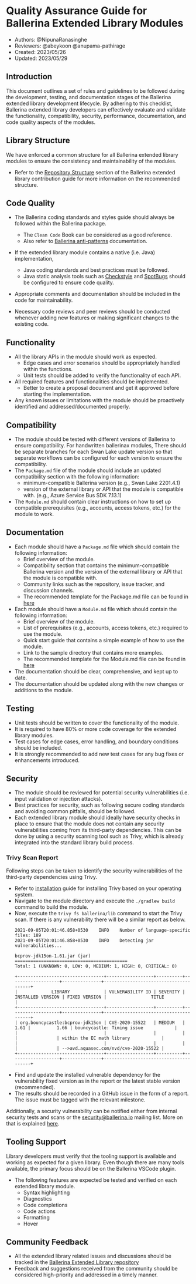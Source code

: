 # Quality Assurance Guide for Ballerina Extended Library Modules

- Authors: @NipunaRanasinghe
- Reviewers: @abeykoon @anupama-pathirage
- Created: 2023/05/26
- Updated: 2023/05/29

## Introduction

This document outlines a set of rules and guidelines to be followed during the development, testing, and documentation
stages of the Ballerina extended library development lifecycle.
By adhering to this checklist, Ballerina extended library developers can effectively evaluate and validate the
functionality,
compatibility, security, performance, documentation, and code quality aspects of the modules.

## Library Structure

We have enforced a common structure for all Ballerina extended library modules to ensure the consistency and
maintainability of the modules.

- Refer to the [Repository Structure](module-contribution-guide.md#repository-structure) section of the Ballerina
  extended library contribution guide for more information on the recommended structure.

## Code Quality

- The Ballerina coding standards and styles guide should always be followed within the Ballerina package.
    - The `Clean Code` Book can be considered as a good reference.
    - Also refer
      to [Ballerina anti-patterns](https://docs.google.com/document/d/1y6QVqaZzZt9jMpYV4jP5WRS_W_KoC4y40Uuoh1ALu8E/edit?usp=sharing)
      documentation.

- If the extended library module contains a native (i.e. Java) implementation,
    - Java coding standards and best practices must be followed.
    - Java static analysis tools such as [Checkstyle](https://checkstyle.sourceforge.io/)
      and [SpotBugs](https://spotbugs.github.io/) should be configured to ensure code quality.
- Appropriate comments and documentation should be included in the code for maintainability.
- Necessary code reviews and peer reviews should be conducted whenever adding new features or making significant
  changes to the existing code.

## Functionality

- All the library APIs in the module should work as expected.
    - Edge cases and error scenarios should be appropriately handled within the functions.
    - Unit tests should be added to verify the functionality of each API.
- All required features and functionalities should be implemented.
    - Better to create a proposal document and get it approved before starting the implementation.
- Any known issues or limitations with the module should be proactively identified and addressed/documented properly.

## Compatibility

- The module should be tested with different versions of Ballerina to ensure compatibility. For handwritten ballerinax
  modules, There should be separate branches for each Swan Lake update version so that separate workflows can be
  configured for each version to ensure the compatibility.
- The `Package.md` file of the module should include an updated compatibility section with the following information:
    - minimum-compatible Ballerina version (e.g., Swan Lake 2201.4.1)
    - version of the external library or API that the module is compatible with. (e.g., Azure Service Bus SDK 7.13.1)
- The `Module.md` should contain clear instructions on how to set up compatible prerequisites (e.g., accounts, access
  tokens, etc.) for the module to work.

## Documentation

- Each module should have a `Package.md` file which should contain the following information:
    - Brief overview of the module.
    - Compatibility section that contains the minimum-compatible Ballerina version and the version of the external
      library or API that the module is compatible with.
    - Community links such as the repository, issue tracker, and discussion channels.
    - The recommended template for the Package.md file can be found in [here](file-templates/Package.md)
- Each module should have a `Module.md` file which should contain the following information:
    - Brief overview of the module.
    - List of prerequisites (e.g., accounts, access tokens, etc.) required to use the module.
    - Quick start guide that contains a simple example of how to use the module.
    - Link to the sample directory that contains more examples.
    - The recommended template for the Module.md file can be found in [here](file-templates/Module.md)
- The documentation should be clear, comprehensive, and kept up to date.
- The documentation should be updated along with the new changes or additions to the module.

## Testing

- Unit tests should be written to cover the functionality of the module.
- It is required to have 80% or more code coverage for the extended library modules.
- Test cases for edge cases, error handling, and boundary conditions should be included.
- It is strongly recommended to add new test cases for any bug fixes or enhancements introduced.

## Security

- The module should be reviewed for potential security vulnerabilities (i.e. input validation or injection attacks).
- Best practices for security, such as following secure coding standards and avoiding common pitfalls, should be
  followed.
- Each extended library module should ideally have security checks in place to ensure that the module does not contain
  any security vulnerabilities coming from its third-party dependencies. This can be done by using a security scanning
  tool such as Trivy, which is already integrated into the standard library build process.

### Trivy Scan Report

Following steps can be taken to identify the security vulnerabilities of the third-party dependencies using Trivy.

- Refer to [installation](https://aquasecurity.github.io/trivy/latest/getting-started/installation/) guide for
  installing Trivy based on your operating system.
- Navigate to the module directory and execute the `./gradlew build` command to build the module.
- Now, execute the `trivy fs ballerina/lib` command to start the Trivy scan. If there is any vulnerability there will be
  a similar report as below.
    ```shell
    2021-09-05T20:01:46.858+0530	INFO	Number of language-specific files: 189
    2021-09-05T20:01:46.858+0530	INFO	Detecting jar vulnerabilities...

    bcprov-jdk15on-1.61.jar (jar)
    ===========================================
    Total: 1 (UNKNOWN: 0, LOW: 0, MEDIUM: 1, HIGH: 0, CRITICAL: 0)

    +---------------------------------+------------------+----------+-------------------+---------------+---------------------------------------+
    |             LIBRARY             | VULNERABILITY ID | SEVERITY | INSTALLED VERSION | FIXED VERSION |                 TITLE                 |
    +---------------------------------+------------------+----------+-------------------+---------------+---------------------------------------+
    | org.bouncycastle:bcprov-jdk15on | CVE-2020-15522   | MEDIUM   |              1.61 |          1.66 | bouncycastle: Timing issue            |
    |                                 |                  |          |                   |               | within the EC math library            |
    |                                 |                  |          |                   |               | -->avd.aquasec.com/nvd/cve-2020-15522 |
    +---------------------------------+------------------+----------+-------------------+---------------+---------------------------------------+
    ```
- Find and update the installed vulnerable dependency for the vulnerability fixed version as in the report or the latest
  stable version (recommended).
- The results should be recorded in a GitHub issue in the form of a report. The issue must be tagged with the relevant
  milestone.

Additionally, a security vulnerability can be notified either from internal security tests and scans or
the <security@ballerina.io> mailing list. More on that is explained [here](https://ballerina.io/security/).

## Tooling Support

Library developers must verify that the tooling support is available and working as expected for a given library.
Even though there are many tools available, the primary focus should be on the Ballerina VSCode plugin.

- The following features are expected be tested and verified on each extended library module.
    - Syntax highlighting
    - Diagnostics
    - Code completions
    - Code actions
    - Formatting
    - Hover

## Community Feedback

- All the extended library related issues and discussions should be tracked in the [Ballerina Extended Library
  repository](https://github.com/ballerina-platform/ballerina-extended-library)
- Feedback and suggestions received from the community should be considered high-priority and addressed in a timely
  manner.
